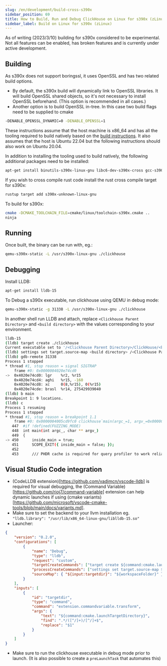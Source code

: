 ```yaml
---
slug: /en/development/build-cross-s390x
sidebar_position: 69
title: How to Build, Run and Debug ClickHouse on Linux for s390x (zLinux)
sidebar_label: Build on Linux for s390x (zLinux)
---
```


As of writing (2023/3/10) building for s390x considered to be experimental. Not all features can be enabled, has broken features and is currently under active development. 


## Building

As s390x does not support boringssl, it uses OpenSSL and has two related build options. 
- By default, the s390x build will dynamically link to OpenSSL libraries. It will build OpenSSL shared objects, so it's not necessary to install OpenSSL beforehand. (This option is recommended in all cases.)
- Another option is to build OpenSSL in-tree. In this case two build flags need to be supplied to cmake
```bash
-DENABLE_OPENSSL_DYNAMIC=0 -DENABLE_OPENSSL=1
```

These instructions assume that the host machine is x86_64 and has all the tooling required to build natively based on the [build instructions](../development/build.md). It also assumes that the host is Ubuntu 22.04 but the following instructions should also work on Ubuntu 20.04.

In addition to installing the tooling used to build natively, the following additional packages need to be installed:

```bash
apt-get install binutils-s390x-linux-gnu libc6-dev-s390x-cross gcc-s390x-linux-gnu binfmt-support qemu-user-static
```

If you wish to cross compile rust code install the rust cross compile target for s390x:
```bash
rustup target add s390x-unknown-linux-gnu
```

To build for s390x:
```bash
cmake -DCMAKE_TOOLCHAIN_FILE=cmake/linux/toolchain-s390x.cmake ..
ninja
```

## Running

Once built, the binary can be run with, eg.:

```bash
qemu-s390x-static -L /usr/s390x-linux-gnu ./clickhouse
```

## Debugging

Install LLDB:

```bash
apt-get install lldb-15
```

To Debug a s390x executable, run clickhouse using QEMU in debug mode:

```bash
qemu-s390x-static -g 31338 -L /usr/s390x-linux-gnu ./clickhouse
```

In another shell run LLDB and attach, replace `<Clickhouse Parent Directory>` and `<build directory>` with the values corresponding to your environment.
```bash
lldb-15
(lldb) target create ./clickhouse
Current executable set to '/<Clickhouse Parent Directory>/ClickHouse/<build directory>/programs/clickhouse' (s390x).
(lldb) settings set target.source-map <build directory> /<Clickhouse Parent Directory>/ClickHouse
(lldb) gdb-remote 31338
Process 1 stopped
* thread #1, stop reason = signal SIGTRAP
    frame #0: 0x0000004020e74cd0
->  0x4020e74cd0: lgr    %r2, %r15
    0x4020e74cd4: aghi   %r15, -160
    0x4020e74cd8: xc     0(8,%r15), 0(%r15)
    0x4020e74cde: brasl  %r14, 275429939040
(lldb) b main
Breakpoint 1: 9 locations.
(lldb) c
Process 1 resuming
Process 1 stopped
* thread #1, stop reason = breakpoint 1.1
    frame #0: 0x0000004005cd9fc0 clickhouse`main(argc_=1, argv_=0x0000004020e594a8) at main.cpp:450:17
   447  #if !defined(FUZZING_MODE)
   448  int main(int argc_, char ** argv_)
   449  {
-> 450      inside_main = true;
   451      SCOPE_EXIT({ inside_main = false; });
   452
   453      /// PHDR cache is required for query profiler to work reliably
```

## Visual Studio Code integration

- (CodeLLDB extension)[https://github.com/vadimcn/vscode-lldb] is required for visual debugging, the (Command Variable)[https://github.com/rioj7/command-variable] extension can help dynamic launches if using (cmake variants)[https://github.com/microsoft/vscode-cmake-tools/blob/main/docs/variants.md].
- Make sure to set the backend to your llvm installation eg. `"lldb.library": "/usr/lib/x86_64-linux-gnu/liblldb-15.so"`
- Launcher:
```json
{
    "version": "0.2.0",
    "configurations": [
        {
            "name": "Debug",
            "type": "lldb",
            "request": "custom",
            "targetCreateCommands": ["target create ${command:cmake.launchTargetDirectory}/clickhouse"],
            "processCreateCommands": ["settings set target.source-map ${input:targetdir} ${workspaceFolder}", "gdb-remote 31338"],
            "sourceMap": { "${input:targetdir}": "${workspaceFolder}" },
        }
    ],
	"inputs": [
        {
            "id": "targetdir",
            "type": "command",
            "command": "extension.commandvariable.transform",
            "args": {
                "text": "${command:cmake.launchTargetDirectory}",
                "find": ".*/([^/]+)/[^/]+$",
                "replace": "$1"
            }
        }
    ]
}
```
- Make sure to run the clickhouse executable in debug mode prior to launch. (It is also possible to create a `preLaunchTask` that automates this)